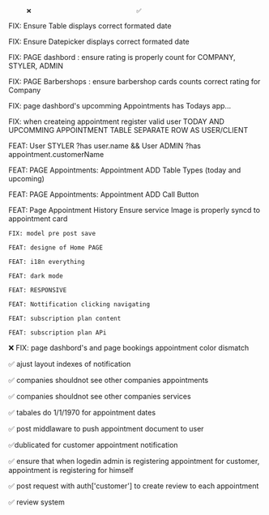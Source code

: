          ❌                             ✅

FIX: Ensure Table displays correct formated date

FIX: Ensure Datepicker displays correct formated date

FIX: PAGE dashbord : ensure rating is properly count for COMPANY, STYLER, ADMIN

FIX: PAGE Barbershops : ensure barbershop cards counts correct rating for Company

FIX: page dashbord's upcomming Appointments has Todays app...

FIX: when createing appointment register valid user TODAY AND UPCOMMING APPOINTMENT TABLE SEPARATE ROW AS USER/CLIENT

FEAT: User STYLER ?has user.name && User ADMIN ?has appointment.customerName

FEAT: PAGE Appointments: Appointment ADD Table Types (today and upcoming)

FEAT: PAGE Appointments: Appointment ADD Call Button

FEAT: Page Appointment History Ensure service Image is properly syncd to appointment card

    FIX: model pre post save

    FEAT: designe of Home PAGE

    FEAT: i18n everything

    FEAT: dark mode

    FEAT: RESPONSIVE

    FEAT: Nottification clicking navigating

    FEAT: subscription plan content

    FEAT: subscription plan APi

❌ FIX: page dashbord's and page bookings appointment color dismatch

✅ ajust layout indexes of notification

✅ companies shouldnot see other companies appointments

✅ companies shouldnot see other companies services

✅ tabales do 1/1/1970 for appointment dates

✅ post middlaware to push appointment document to user

✅dublicated for customer appointment notification

✅ ensure that when logedin admin is registering appointment for customer, appointment is registering for himself

✅ post request with auth['customer'] to create review to each appointment

✅ review system
